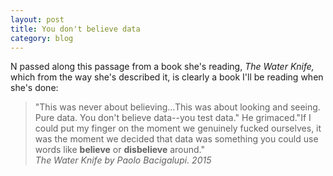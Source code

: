 ```yaml
---
layout: post
title: You don't believe data
category: blog
---
```


N passed along this passage from a book she's reading, *The Water Knife,* which from the way she's described it, is clearly a book I'll be reading when she's done:

>"This was never about believing...This was about looking and seeing. Pure data. You don't believe data--you test data." He grimaced."If I could put my finger on the moment we genuinely fucked ourselves, it was the moment we decided that data was something you could use words like **believe** or **disbelieve** around."<br>
<cite>*The Water Knife* by Paolo Bacigalupi. 2015</cite>
